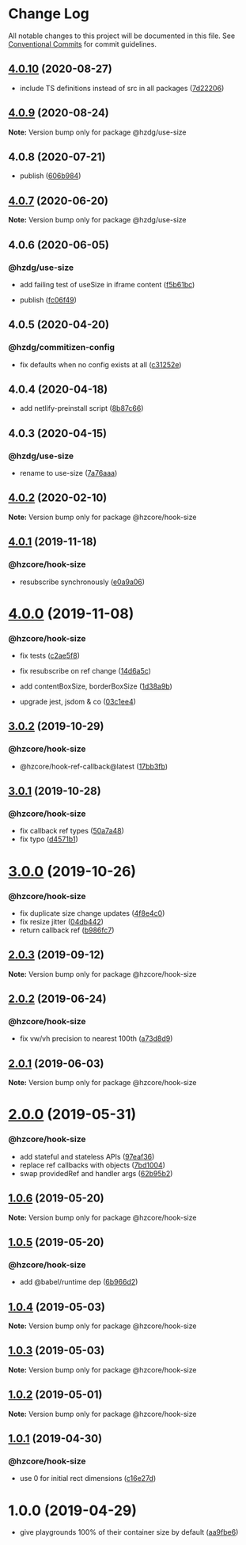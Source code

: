 # Change Log

All notable changes to this project will be documented in this file.
See [Conventional Commits](https://conventionalcommits.org) for commit guidelines.

## [4.0.10](https://github.com/hzdg/hz-core/compare/@hzdg/use-size@4.0.9...@hzdg/use-size@4.0.10) (2020-08-27)


* include TS definitions instead of src in all packages ([7d22206](https://github.com/hzdg/hz-core/commit/7d22206))


## [4.0.9](https://github.com/hzdg/hz-core/compare/@hzdg/use-size@4.0.8...@hzdg/use-size@4.0.9) (2020-08-24)

**Note:** Version bump only for package @hzdg/use-size





## 4.0.8 (2020-07-21)


* publish ([606b984](https://github.com/hzdg/hz-core/commit/606b984))


## [4.0.7](https://github.com/hzdg/hz-core/compare/@hzdg/use-size@4.0.6...@hzdg/use-size@4.0.7) (2020-06-20)

**Note:** Version bump only for package @hzdg/use-size





## 4.0.6 (2020-06-05)


### @hzdg/use-size

* add failing test of useSize in iframe content ([f5b61bc](https://github.com/hzdg/hz-core/commit/f5b61bc))

* publish ([fc06f49](https://github.com/hzdg/hz-core/commit/fc06f49))


## 4.0.5 (2020-04-20)


### @hzdg/commitizen-config

* fix defaults when no config exists at all ([c31252e](https://github.com/hzdg/hz-core/commit/c31252e))


## 4.0.4 (2020-04-18)


* add netlify-preinstall script ([8b87c66](https://github.com/hzdg/hz-core/commit/8b87c66))


## 4.0.3 (2020-04-15)


### @hzdg/use-size

* rename to use-size ([7a76aaa](https://github.com/hzdg/hz-core/commit/7a76aaa))


## [4.0.2](https://github.com/hzdg/hz-core/compare/@hzcore/hook-size@4.0.1...@hzcore/hook-size@4.0.2) (2020-02-10)

**Note:** Version bump only for package @hzcore/hook-size





## [4.0.1](https://github.com/hzdg/hz-core/compare/@hzcore/hook-size@4.0.0...@hzcore/hook-size@4.0.1) (2019-11-18)


### @hzcore/hook-size

* resubscribe synchronously ([e0a9a06](https://github.com/hzdg/hz-core/commit/e0a9a06))


# [4.0.0](https://github.com/hzdg/hz-core/compare/@hzcore/hook-size@3.0.2...@hzcore/hook-size@4.0.0) (2019-11-08)


### @hzcore/hook-size

* fix tests ([c2ae5f8](https://github.com/hzdg/hz-core/commit/c2ae5f8))
* fix resubscribe on ref change ([14d6a5c](https://github.com/hzdg/hz-core/commit/14d6a5c))
* add contentBoxSize, borderBoxSize ([1d38a9b](https://github.com/hzdg/hz-core/commit/1d38a9b))

* upgrade jest, jsdom & co ([03c1ee4](https://github.com/hzdg/hz-core/commit/03c1ee4))


## [3.0.2](https://github.com/hzdg/hz-core/compare/@hzcore/hook-size@3.0.1...@hzcore/hook-size@3.0.2) (2019-10-29)


### @hzcore/hook-size

* @hzcore/hook-ref-callback@latest ([17bb3fb](https://github.com/hzdg/hz-core/commit/17bb3fb))


## [3.0.1](https://github.com/hzdg/hz-core/compare/@hzcore/hook-size@3.0.0...@hzcore/hook-size@3.0.1) (2019-10-28)


### @hzcore/hook-size

* fix callback ref types ([50a7a48](https://github.com/hzdg/hz-core/commit/50a7a48))
* fix typo ([d4571b1](https://github.com/hzdg/hz-core/commit/d4571b1))


# [3.0.0](https://github.com/hzdg/hz-core/compare/@hzcore/hook-size@2.0.3...@hzcore/hook-size@3.0.0) (2019-10-26)


### @hzcore/hook-size

* fix duplicate size change updates ([4f8e4c0](https://github.com/hzdg/hz-core/commit/4f8e4c0))
* fix resize jitter ([04db442](https://github.com/hzdg/hz-core/commit/04db442))
* return callback ref ([b986fc7](https://github.com/hzdg/hz-core/commit/b986fc7))


## [2.0.3](https://github.com/hzdg/hz-core/compare/@hzcore/hook-size@2.0.2...@hzcore/hook-size@2.0.3) (2019-09-12)

**Note:** Version bump only for package @hzcore/hook-size





## [2.0.2](https://github.com/hzdg/hz-core/compare/@hzcore/hook-size@2.0.1...@hzcore/hook-size@2.0.2) (2019-06-24)


### @hzcore/hook-size

* fix vw/vh precision to nearest 100th ([a73d8d9](https://github.com/hzdg/hz-core/commit/a73d8d9))


## [2.0.1](https://github.com/hzdg/hz-core/compare/@hzcore/hook-size@2.0.0...@hzcore/hook-size@2.0.1) (2019-06-03)

**Note:** Version bump only for package @hzcore/hook-size





# [2.0.0](https://github.com/hzdg/hz-core/compare/@hzcore/hook-size@1.0.6...@hzcore/hook-size@2.0.0) (2019-05-31)


### @hzcore/hook-size

* add stateful and stateless APIs ([97eaf36](https://github.com/hzdg/hz-core/commit/97eaf36))
* replace ref callbacks with objects ([7bd1004](https://github.com/hzdg/hz-core/commit/7bd1004))
* swap providedRef and handler args ([62b95b2](https://github.com/hzdg/hz-core/commit/62b95b2))


## [1.0.6](https://github.com/hzdg/hz-core/compare/@hzcore/hook-size@1.0.5...@hzcore/hook-size@1.0.6) (2019-05-20)

**Note:** Version bump only for package @hzcore/hook-size





## [1.0.5](https://github.com/hzdg/hz-core/compare/@hzcore/hook-size@1.0.4...@hzcore/hook-size@1.0.5) (2019-05-20)


### @hzcore/hook-size

* add @babel/runtime dep ([6b966d2](https://github.com/hzdg/hz-core/commit/6b966d2))


## [1.0.4](https://github.com/hzdg/hz-core/compare/@hzcore/hook-size@1.0.3...@hzcore/hook-size@1.0.4) (2019-05-03)

**Note:** Version bump only for package @hzcore/hook-size





## [1.0.3](https://github.com/hzdg/hz-core/compare/@hzcore/hook-size@1.0.2...@hzcore/hook-size@1.0.3) (2019-05-03)

**Note:** Version bump only for package @hzcore/hook-size





## [1.0.2](https://github.com/hzdg/hz-core/compare/@hzcore/hook-size@1.0.1...@hzcore/hook-size@1.0.2) (2019-05-01)

**Note:** Version bump only for package @hzcore/hook-size





## [1.0.1](https://github.com/hzdg/hz-core/compare/@hzcore/hook-size@1.0.0...@hzcore/hook-size@1.0.1) (2019-04-30)


### @hzcore/hook-size

* use 0 for initial rect dimensions ([c16e27d](https://github.com/hzdg/hz-core/commit/c16e27d))


# 1.0.0 (2019-04-29)


* give playgrounds 100% of their container size by default ([aa9fbe6](https://github.com/hzdg/hz-core/commit/aa9fbe6))
